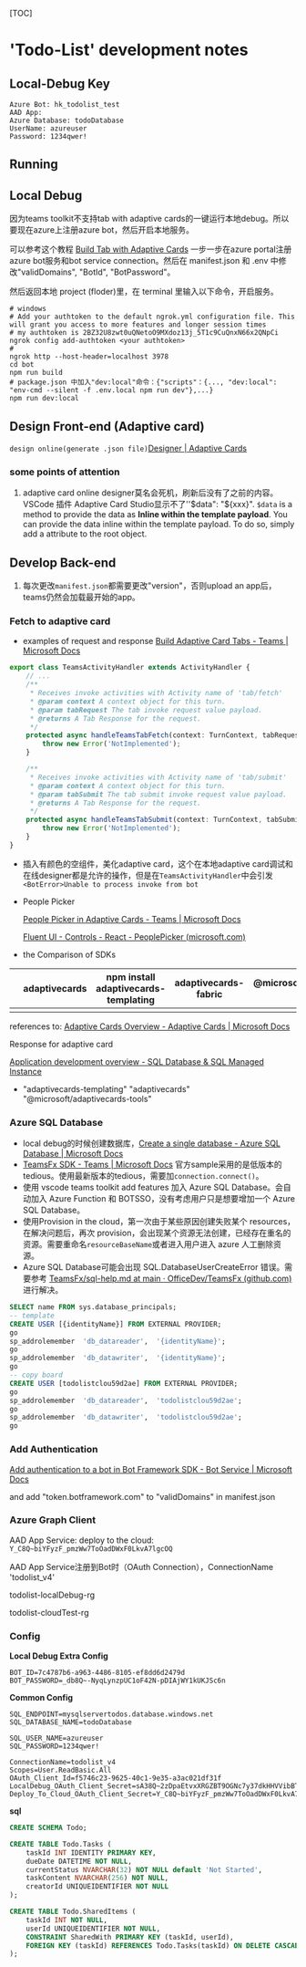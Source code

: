 [TOC]

# 'Todo-List' development notes

## Local-Debug Key

````
Azure Bot: hk_todolist_test
AAD App: 
Azure Database: todoDatabase
UserName: azureuser
Password: 1234qwer!
````



## Running

## Local Debug

因为teams toolkit不支持tab with adaptive cards的一键运行本地debug。所以要现在azure上注册azure bot，然后开启本地服务。

可以参考这个教程 [Build Tab with Adaptive Cards](https://docs.microsoft.com/en-us/microsoftteams/platform/sbs-tab-with-adaptive-cards) 一步一步在azure portal注册azure bot服务和bot service connection。然后在 manifest.json 和 .env 中修改"validDomains", "BotId", "BotPassword"。

然后返回本地 project (floder)里，在 terminal 里输入以下命令，开启服务。

```shell
# windows
# Add your authtoken to the default ngrok.yml configuration file. This will grant you access to more features and longer session times
# my authtoken is 2BZ32U8zwt0uQNetoO9MXdoz13j_5T1c9CuQnxN66x2QNpCi
ngrok config add-authtoken <your authtoken>
# 
ngrok http --host-header=localhost 3978
cd bot
npm run build
# package.json 中加入"dev:local"命令：{"scripts"：{..., "dev:local": "env-cmd --silent -f .env.local npm run dev"},...}
npm run dev:local
```



## Design Front-end (Adaptive card)

`design online(generate .json file)`[Designer | Adaptive Cards](https://adaptivecards.io/designer/)

### some points of attention

1. adaptive card online designer莫名会死机，刷新后没有了之前的内容。VSCode 插件 Adaptive Card Studio显示不了''$data": "${xxx}". `$data` is a method to provide the data as **Inline within the template payload**. You can provide the data inline within the template payload. To do so, simply add a attribute to the root object.

## Develop Back-end

1. 每次更改`manifest.json`都需要更改"version"，否则upload an app后，teams仍然会加载最开始的app。

### Fetch to adaptive card

- examples of request and response [Build Adaptive Card Tabs - Teams | Microsoft Docs](https://docs.microsoft.com/en-us/microsoftteams/platform/tabs/how-to/build-adaptive-card-tabs#fetch-adaptive-card-to-render-to-a-tab)
  
```typescript
export class TeamsActivityHandler extends ActivityHandler {
    // ...
    /**
     * Receives invoke activities with Activity name of 'tab/fetch'
     * @param context A context object for this turn.
     * @param tabRequest The tab invoke request value payload.
     * @returns A Tab Response for the request.
     */
    protected async handleTeamsTabFetch(context: TurnContext, tabRequest: TabRequest): Promise<TabResponse> {
        throw new Error('NotImplemented');
    }

    /**
     * Receives invoke activities with Activity name of 'tab/submit'
     * @param context A context object for this turn.
     * @param tabSubmit The tab submit invoke request value payload.
     * @returns A Tab Response for the request.
     */
    protected async handleTeamsTabSubmit(context: TurnContext, tabSubmit: TabSubmit): Promise<TabResponse> {
        throw new Error('NotImplemented');
    }
}
```

- 插入有颜色的空组件，美化adaptive card，这个在本地adaptive card调试和在线designer都是允许的操作，但是在`TeamsActivityHandler`中会引发 `<BotError>Unable to process invoke from bot`

- People Picker 

   [People Picker in Adaptive Cards - Teams | Microsoft Docs](https://docs.microsoft.com/en-us/microsoftteams/platform/task-modules-and-cards/cards/people-picker?tabs=desktop#dataset)

   [Fluent UI - Controls - React - PeoplePicker (microsoft.com)](https://developer.microsoft.com/en-us/fluentui#/controls/web/peoplepicker)

- the Comparison of SDKs 

|   | adaptivecards | npm install adaptivecards-templating | adaptivecards-fabric | @microsoft/adaptivecards-tools |
| --------  | ------------- | ------------------------------------ | -------------------- | ------------------------------ |
|   |               |                                      |                      |                                |

   references to: [Adaptive Cards Overview - Adaptive Cards | Microsoft Docs](https://docs.microsoft.com/en-us/adaptive-cards/)

Response for adaptive card

[Application development overview - SQL Database & SQL Managed Instance](https://docs.microsoft.com/en-us/azure/azure-sql/database/develop-overview?view=azuresql)

- "adaptivecards-templating"  "adaptivecards" "@microsoft/adaptivecards-tools"

### Azure SQL Database

- local debug的时候创建数据库，[Create a single database - Azure SQL Database | Microsoft Docs](https://docs.microsoft.com/en-us/azure/azure-sql/database/single-database-create-quickstart?view=azuresql&tabs=azure-portal) 
- [TeamsFx SDK - Teams | Microsoft Docs](https://docs.microsoft.com/en-us/microsoftteams/platform/toolkit/teamsfx-sdk) 官方sample采用的是低版本的tedious。使用最新版本的tedious，需要加`connection.connect()`。
- 使用 vscode teams toolkit add features 加入 Azure SQL Database。会自动加入 Azure Function 和 BOTSSO，没有考虑用户只是想要增加一个 Azure SQL Database。
- 使用Provision in the cloud，第一次由于某些原因创建失败某个 resources，在解决问题后，再次 provision，会出现某个资源无法创建，已经存在重名的资源。需要重命名`resourceBaseName`或者进入用户进入 azure 人工删除资源。
- Azure SQL Database可能会出现 SQL.DatabaseUserCreateError 错误。需要参考 [TeamsFx/sql-help.md at main · OfficeDev/TeamsFx (github.com)](https://github.com/OfficeDev/TeamsFx/blob/main/docs/fx-core/sql-help.md) 进行解决。

```sql
SELECT name FROM sys.database_principals;
-- template
CREATE USER [{identityName}] FROM EXTERNAL PROVIDER;
go
sp_addrolemember  'db_datareader',  '{identityName}';
go
sp_addrolemember  'db_datawriter',  '{identityName}';
go
-- copy board
CREATE USER [todolistclou59d2ae] FROM EXTERNAL PROVIDER;
go
sp_addrolemember  'db_datareader',  'todolistclou59d2ae';
go
sp_addrolemember  'db_datawriter',  'todolistclou59d2ae';
go
```



### Add Authentication

[Add authentication to a bot in Bot Framework SDK - Bot Service | Microsoft Docs](https://docs.microsoft.com/en-us/azure/bot-service/bot-builder-authentication?view=azure-bot-service-4.0&tabs=userassigned%2Caadv2%2Ccsharp)

and add "token.botframework.com" to "validDomains" in manifest.json

### Azure Graph Client

AAD App Service: deploy to the cloud: `Y_C8Q~biYFyzF_pmzWw7ToOadDWxF0LkvA7lgcOQ`

AAD App Service注册到Bot时（OAuth Connection），ConnectionName 'todolist_v4'

todolist-localDebug-rg

todolist-cloudTest-rg

### Config

**Local Debug Extra Config**

```shell
BOT_ID=7c4787b6-a963-4486-8105-ef8dd6d2479d
BOT_PASSWORD=_db8Q~-NyqLynzpUC1oF42N-pDIAjWY1kUKJSc6n
```
**Common Config**

```shell
SQL_ENDPOINT=mysqlservertodos.database.windows.net
SQL_DATABASE_NAME=todoDatabase

SQL_USER_NAME=azureuser
SQL_PASSWORD=1234qwer!

ConnectionName=todolist_v4
Scopes=User.ReadBasic.All
OAuth_Client_Id=f5746c23-9625-40c1-9e35-a3ac021df31f
LocalDebug_OAuth_Client_Secret=sA38Q~2zDpaEtvxXRGZBT9OGNc7y37dkHHVVibBT
Deploy_To_Cloud_OAuth_Client_Secret=Y_C8Q~biYFyzF_pmzWw7ToOadDWxF0LkvA7lgcOQ
```

**sql**

```sql
CREATE SCHEMA Todo;

CREATE TABLE Todo.Tasks (
    taskId INT IDENTITY PRIMARY KEY,
    dueDate DATETIME NOT NULL,
    currentStatus NVARCHAR(32) NOT NULL default 'Not Started',
    taskContent NVARCHAR(256) NOT NULL,
    creatorId UNIQUEIDENTIFIER NOT NULL
);

CREATE TABLE Todo.SharedItems (
    taskId INT NOT NULL,
    userId UNIQUEIDENTIFIER NOT NULL,
    CONSTRAINT SharedWith PRIMARY KEY (taskId, userId),
    FOREIGN KEY (taskId) REFERENCES Todo.Tasks(taskId) ON DELETE CASCADE 
);

```

